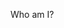 Who am I?

<!---
moolawooda/moolawooda is a ✨ special ✨ repository because its `README.md` (this file) appears on your GitHub profile.
You can click the Preview link to take a look at your changes.
--->
